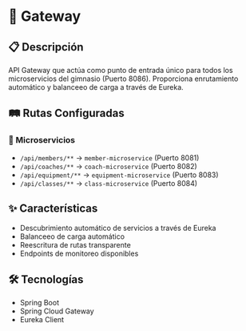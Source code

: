 # 🚪 Gateway

## 📋 Descripción

API Gateway que actúa como punto de entrada único para todos los microservicios del gimnasio (Puerto 8086). Proporciona enrutamiento automático y balanceeo de carga a través de Eureka.

## 🛤️ Rutas Configuradas

### 🔗 Microservicios

- `/api/members/**` → `member-microservice` (Puerto 8081)
- `/api/coaches/**` → `coach-microservice` (Puerto 8082)
- `/api/equipment/**` → `equipment-microservice` (Puerto 8083)
- `/api/classes/**` → `class-microservice` (Puerto 8084)

## ✨ Características

- Descubrimiento automático de servicios a través de Eureka
- Balanceeo de carga automático
- Reescritura de rutas transparente
- Endpoints de monitoreo disponibles

## 🛠️ Tecnologías

- Spring Boot
- Spring Cloud Gateway
- Eureka Client
